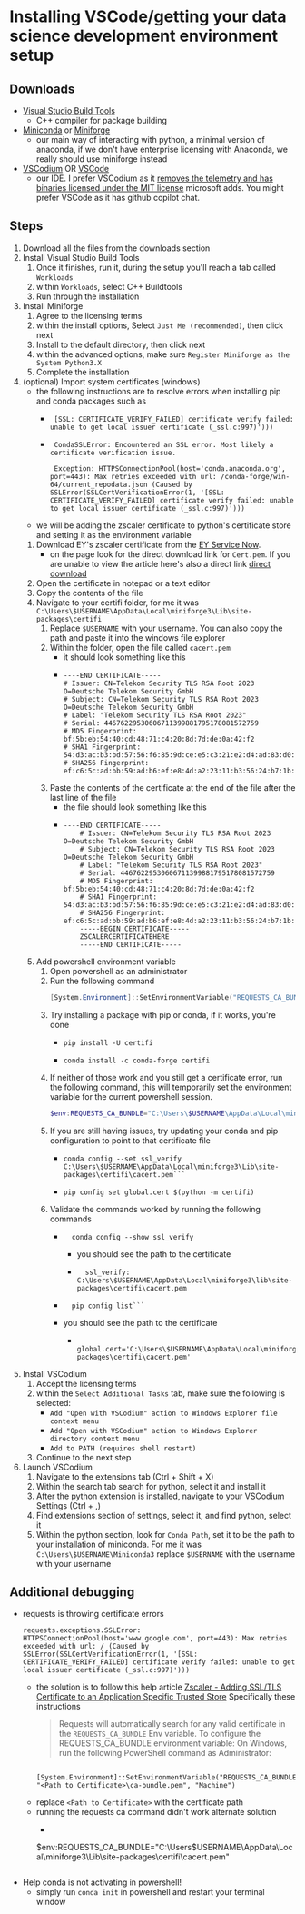 # Installing VSCode/getting your data science development environment setup
## Downloads
* [Visual Studio Build Tools](https://visualstudio.microsoft.com/thank-you-downloading-visual-studio/?sku=BuildTools&rel=16)
    * C++ compiler for package building
* [Miniconda](https://docs.conda.io/en/latest/miniconda.html) or [Miniforge](https://github.com/conda-forge/miniforge)
    * our main way of interacting with python, a minimal version of anaconda, if we don't have enterprise licensing with Anaconda, we really should use miniforge instead
* [VSCodium](https://vscodium.com/) OR [VSCode](https://code.visualstudio.com/)
    * our IDE. I prefer VSCodium as it [removes the telemetry and has binaries licensed under the  MIT license](https://vscodium.com/#why) microsoft adds. You might prefer VSCode as it has github copilot chat.

## Steps
1. Download all the files from the downloads section
2. Install Visual Studio Build Tools 
    1. Once it finishes, run it, during the setup you'll reach a tab called `Workloads`
    2. within `Workloads`, select C++ Buildtools
    3. Run through the installation
3. Install Miniforge
    1. Agree to the licensing terms
    2. within the install options, Select `Just Me (recommended)`, then click next
    3. Install to the default directory, then click next
    4. within the advanced options, make sure `Register Miniforge as the System Python3.X`
    5. Complete the installation
4. (optional) Import system certificates (windows)
   - the following instructions are to resolve errors when installing pip and conda packages such as
     - ```
        [SSL: CERTIFICATE_VERIFY_FAILED] certificate verify failed: unable to get local issuer certificate (_ssl.c:997)')))
        ```
     - ```
        CondaSSLError: Encountered an SSL error. Most likely a certificate verification issue.

        Exception: HTTPSConnectionPool(host='conda.anaconda.org', port=443): Max retries exceeded with url: /conda-forge/win-64/current_repodata.json (Caused by SSLError(SSLCertVerificationError(1, '[SSL: CERTIFICATE_VERIFY_FAILED] certificate verify failed: unable to get local issuer certificate (_ssl.c:997)')))
        ```
    - we will be adding the zscaler certificate to python's certificate store and setting it as the environment variable
   1. Download EY's zscaler certificate from the [EY Service Now](https://eyt.service-now.com/ey?id=kb_article_view&sys_kb_id=7e5565dc87659510be19ed7e8bbb3514).
      - on the page look for the direct download link for `Cert.pem`. If you are unable to view the article here's also a direct link [direct download](https://eyt.service-now.com/sys_attachment.do?sys_id=0755e5dc87659510be19ed7e8bbb3546)
    2. Open the certificate in notepad or a text editor
    3. Copy the contents of the file
    4. Navigate to your certifi folder, for me it was `C:\Users\$USERNAME\AppData\Local\miniforge3\Lib\site-packages\certifi`
       1. Replace `$USERNAME` with your username. You can also copy the path and paste it into the windows file explorer
       2. Within the folder, open the file called `cacert.pem`
          - it should look something like this
          - ``` pem
            ----END CERTIFICATE-----
            # Issuer: CN=Telekom Security TLS RSA Root 2023 O=Deutsche Telekom Security GmbH
            # Subject: CN=Telekom Security TLS RSA Root 2023 O=Deutsche Telekom Security GmbH
            # Label: "Telekom Security TLS RSA Root 2023"
            # Serial: 44676229530606711399881795178081572759
            # MD5 Fingerprint: bf:5b:eb:54:40:cd:48:71:c4:20:8d:7d:de:0a:42:f2
            # SHA1 Fingerprint: 54:d3:ac:b3:bd:57:56:f6:85:9d:ce:e5:c3:21:e2:d4:ad:83:d0:93
            # SHA256 Fingerprint: ef:c6:5c:ad:bb:59:ad:b6:ef:e8:4d:a2:23:11:b3:56:24:b7:1b:3b:1e:a0:da:8b:66:55:17:4e:c8:97:86:46
            ``` 
       3. Paste the contents of the certificate at the end of the file after the last line of the file
          - the file should look something like this
          - ```
            ----END CERTIFICATE-----
                # Issuer: CN=Telekom Security TLS RSA Root 2023 O=Deutsche Telekom Security GmbH
                # Subject: CN=Telekom Security TLS RSA Root 2023 O=Deutsche Telekom Security GmbH
                # Label: "Telekom Security TLS RSA Root 2023"
                # Serial: 44676229530606711399881795178081572759
                # MD5 Fingerprint: bf:5b:eb:54:40:cd:48:71:c4:20:8d:7d:de:0a:42:f2
                # SHA1 Fingerprint: 54:d3:ac:b3:bd:57:56:f6:85:9d:ce:e5:c3:21:e2:d4:ad:83:d0:93
                # SHA256 Fingerprint: ef:c6:5c:ad:bb:59:ad:b6:ef:e8:4d:a2:23:11:b3:56:24:b7:1b:3b:1e:a0:da:8b:66:55:17:4e:c8:97:86:46
                -----BEGIN CERTIFICATE-----
                ZSCALERCERTIFICATEHERE
                -----END CERTIFICATE-----
            ```
    5. Add powershell environment variable
       1. Open powershell as an administrator
       2. Run the following command
          ``` powershell
          [System.Environment]::SetEnvironmentVariable("REQUESTS_CA_BUNDLE", "C:\Users\$USERNAME\AppData\Local\miniforge3\Lib\site-packages\certifi\cacert.pem", "Machine")
          ```
       3. Try installing a package with pip or conda, if it works, you're done
          - ```
            pip install -U certifi
            ```
          - ```
            conda install -c conda-forge certifi
            ```
       4. If neither of those work and you still get a certificate error, run the following command, this will temporarily set the environment variable for the current powershell session. 
          ``` powershell
          $env:REQUESTS_CA_BUNDLE="C:\Users\$USERNAME\AppData\Local\miniforge3\Lib\site-packages\certifi\cacert.pem"
          ```
        5. If you are still having issues, try updating your conda and pip configuration to point to that certificate file
           - ``` 
             conda config --set ssl_verify C:\Users\$USERNAME\AppData\Local\miniforge3\Lib\site-packages\certifi\cacert.pem```
           - ```
             pip config set global.cert $(python -m certifi) 
        6. Validate the commands worked by running the following commands
           - ```
               conda config --show ssl_verify
               ```
             - you should see the path to the certificate
             - ```
                 ssl_verify: C:\Users\$USERNAME\AppData\Local\miniforge3\lib\site-packages\certifi\cacert.pem
                 ```
            - ```
                pip config list```
            - you should see the path to the certificate
                - ```
                   global.cert='C:\Users\$USERNAME\AppData\Local\miniforge3\lib\site-packages\certifi\cacert.pem' 
                   ```
5. Install VSCodium
    1. Accept the licensing terms
    2. within the `Select Additional Tasks` tab, make sure the following is selected:
        * `Add "Open with VSCodium" action to Windows Explorer file context menu`
        * `Add "Open with VSCodium" action to Windows Explorer directory context menu`
        * `Add to PATH (requires shell restart)`
    3. Continue to the next step
6. Launch VSCodium
    1. Navigate to the extensions tab (Ctrl + Shift + X)
    2. Within the search tab search for python, select it and install it
    3. After the python extension is installed, navigate to your VSCodium Settings (Ctrl + ,)
    4. Find extensions section of settings, select it, and find python, select it
    5. Within the python section, look for `Conda Path`, set it to be the path to your installation of miniconda. For me it was `C:\Users\$USERNAME\Miniconda3` replace `$USERNAME` with the username with your username


## Additional debugging
* requests is throwing certificate errors
    ```
    requests.exceptions.SSLError: HTTPSConnectionPool(host='www.google.com', port=443): Max retries exceeded with url: / (Caused by SSLError(SSLCertVerificationError(1, '[SSL: CERTIFICATE_VERIFY_FAILED] certificate verify failed: unable to get local issuer certificate (_ssl.c:997)')))
    ```
    * the solution is to follow this help article [Zscaler - Adding SSL/TLS Certificate to an Application Specific Trusted Store](https://eyt.service-now.com/ey?id=kb_article_view&sys_kb_id=7e5565dc87659510be19ed7e8bbb3514)
    Specifically these instructions 
        > Requests will automatically search for any valid certificate in the `REQUESTS_CA_BUNDLE` Env variable.
        > To configure the REQUESTS_CA_BUNDLE environment variable:
        > On Windows, run the following PowerShell command as Administrator:
        ```    
            [System.Environment]::SetEnvironmentVariable("REQUESTS_CA_BUNDLE", "<Path to Certificate>\ca-bundle.pem", "Machine")
        ```
    * replace `<Path to Certificate>` with the certificate path
    * running the requests ca command didn't work alternate solution
      * ``` powershell
      $env:REQUESTS_CA_BUNDLE="C:\Users\$USERNAME\AppData\Local\miniforge3\Lib\site-packages\certifi\cacert.pem"
      ```
* Help conda is not activating in powershell!
    * simply run `conda init` in powershell and restart your terminal window